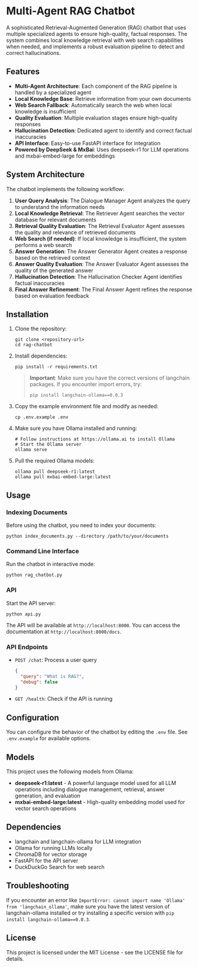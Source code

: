 # Multi-Agent RAG Chatbot

A sophisticated Retrieval-Augmented Generation (RAG) chatbot that uses multiple specialized agents to ensure high-quality, factual responses. The system combines local knowledge retrieval with web search capabilities when needed, and implements a robust evaluation pipeline to detect and correct hallucinations.

## Features

- **Multi-Agent Architecture**: Each component of the RAG pipeline is handled by a specialized agent
- **Local Knowledge Base**: Retrieve information from your own documents
- **Web Search Fallback**: Automatically search the web when local knowledge is insufficient
- **Quality Evaluation**: Multiple evaluation stages ensure high-quality responses
- **Hallucination Detection**: Dedicated agent to identify and correct factual inaccuracies
- **API Interface**: Easy-to-use FastAPI interface for integration
- **Powered by DeepSeek & MxBai**: Uses deepseek-r1 for LLM operations and mxbai-embed-large for embeddings

## System Architecture

The chatbot implements the following workflow:

1. **User Query Analysis**: The Dialogue Manager Agent analyzes the query to understand the information needs
2. **Local Knowledge Retrieval**: The Retriever Agent searches the vector database for relevant documents
3. **Retrieval Quality Evaluation**: The Retrieval Evaluator Agent assesses the quality and relevance of retrieved documents
4. **Web Search (if needed)**: If local knowledge is insufficient, the system performs a web search
5. **Answer Generation**: The Answer Generator Agent creates a response based on the retrieved context
6. **Answer Quality Evaluation**: The Answer Evaluator Agent assesses the quality of the generated answer
7. **Hallucination Detection**: The Hallucination Checker Agent identifies factual inaccuracies
8. **Final Answer Refinement**: The Final Answer Agent refines the response based on evaluation feedback

## Installation

1. Clone the repository:
   ```
   git clone <repository-url>
   cd rag-chatbot
   ```

2. Install dependencies:
   ```
   pip install -r requirements.txt
   ```

   > **Important**: Make sure you have the correct versions of langchain packages. If you encounter import errors, try:
   > ```
   > pip install langchain-ollama==0.0.3
   > ```

3. Copy the example environment file and modify as needed:
   ```
   cp .env.example .env
   ```

4. Make sure you have Ollama installed and running:
   ```
   # Follow instructions at https://ollama.ai to install Ollama
   # Start the Ollama server
   ollama serve
   ```

5. Pull the required Ollama models:
   ```
   ollama pull deepseek-r1:latest
   ollama pull mxbai-embed-large:latest
   ```

## Usage

### Indexing Documents

Before using the chatbot, you need to index your documents:

```
python index_documents.py --directory /path/to/your/documents
```

### Command Line Interface

Run the chatbot in interactive mode:

```
python rag_chatbot.py
```

### API

Start the API server:

```
python api.py
```

The API will be available at `http://localhost:8000`. You can access the documentation at `http://localhost:8000/docs`.

### API Endpoints

- `POST /chat`: Process a user query
  ```json
  {
    "query": "What is RAG?",
    "debug": false
  }
  ```

- `GET /health`: Check if the API is running

## Configuration

You can configure the behavior of the chatbot by editing the `.env` file. See `.env.example` for available options.

## Models

This project uses the following models from Ollama:

- **deepseek-r1:latest** - A powerful language model used for all LLM operations including dialogue management, retrieval, answer generation, and evaluation
- **mxbai-embed-large:latest** - High-quality embedding model used for vector search operations

## Dependencies

- langchain and langchain-ollama for LLM integration
- Ollama for running LLMs locally
- ChromaDB for vector storage
- FastAPI for the API server
- DuckDuckGo Search for web search

## Troubleshooting

If you encounter an error like `ImportError: cannot import name 'Ollama' from 'langchain_ollama'`, make sure you have the latest version of langchain-ollama installed or try installing a specific version with `pip install langchain-ollama==0.0.3`.

## License

This project is licensed under the MIT License - see the LICENSE file for details. 